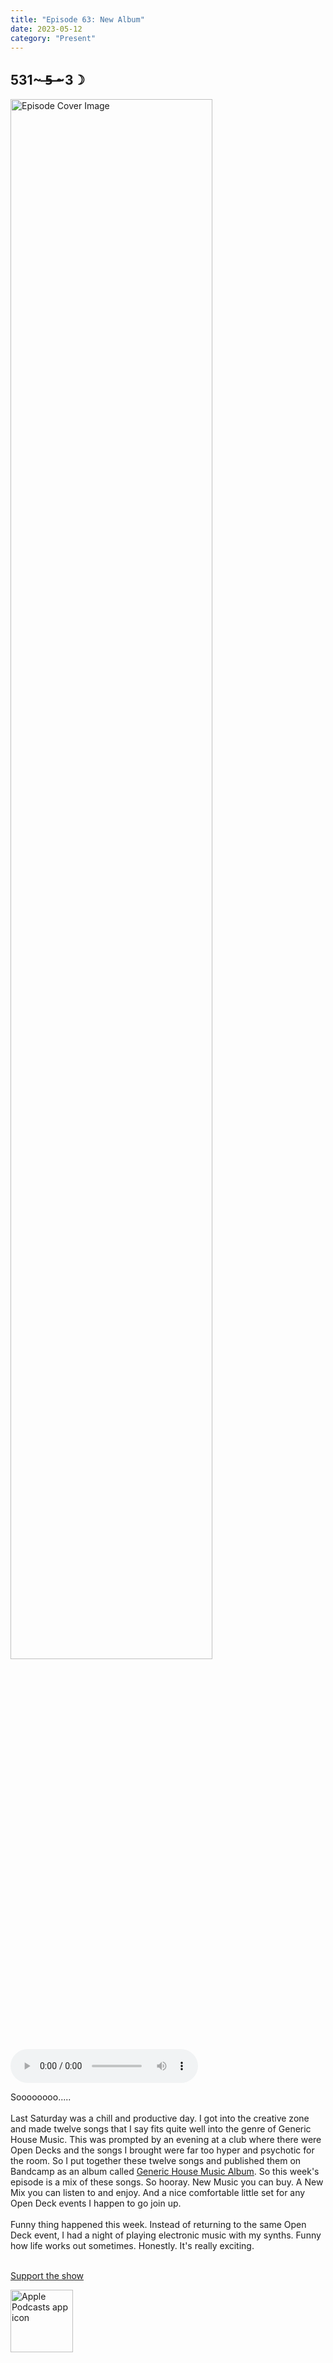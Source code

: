 ```yaml
---
title: "Episode 63: New Album"
date: 2023-05-12
category: "Present"
---
```

## 531~ ̶5̶ ̶~3☽
<img src="https://artwork.captivate.fm/b399d17f-ce1b-464a-ad9f-91985dfa10a8/60854458c4d1acdf4e1c2f79c4137142d85d78e379bdafbd69bd34c85f5819ad.jpg" alt="Episode Cover Image" width=80%/>
<audio controls>
  <source src="https://podcasts.captivate.fm/media/b6a7586d-b4c6-456a-bdb7-36f7cca17971/12838072-episode-63-new-album.mp3" type="audio/mpeg">
  Your browser does not support the audio element.
</audio>

<p>Soooooooo.....<br/><br/>Last Saturday was a chill and productive day. I got into the creative zone and made twelve songs that I say fits quite well into the genre of Generic House Music. This was prompted by an evening at a club where there were Open Decks and the songs I brought were far too hyper and psychotic for the room. So I put together these twelve songs and published them on Bandcamp as an album called <a href='https://music.n8k99.com/album/generic-house-music-album'>Generic House Music Album</a>. So this week&apos;s episode is a mix of these songs. So hooray. New Music you can buy. A New Mix you can listen to and enjoy. And a nice comfortable little set for any Open Deck events I happen to go join up. <br/><br/>Funny thing happened this week. Instead of returning to the same Open Deck event, I had a night of playing electronic music with my synths. Funny how life works out sometimes. Honestly. It&apos;s really exciting. <br/><br/></p><a rel="payment" href="https://www.paypal.com/donate/?hosted_button_id=WX3GRUK5BHJLS">Support the show</a>

<a href="https://podcasts.apple.com/us/podcast/living-room-music/id1608791560?tscg=30200&itsct=podcast_box_appicon&ls=1&mttnsubad=1608791560" style="display: inline-block;"><img src="https://toolbox.marketingtools.apple.com/api/v2/badges/app-icon-podcasts/standard/en-us" alt="Apple Podcasts app icon" style="width: 100px; height: 100px; vertical-align: middle; object-fit: contain;" /></a>
    
